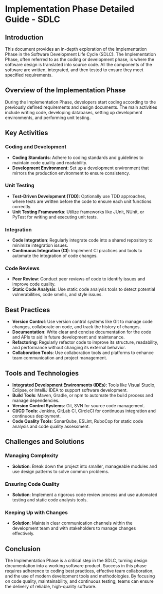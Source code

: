 # Implementation Phase Detailed Guide - SDLC

## Introduction

This document provides an in-depth exploration of the Implementation Phase in the Software Development Life Cycle (SDLC). The Implementation Phase, often referred to as the coding or development phase, is where the software design is translated into source code. All the components of the software are written, integrated, and then tested to ensure they meet specified requirements.

## Overview of the Implementation Phase

During the Implementation Phase, developers start coding according to the previously defined requirements and design documents. The main activities include writing code, developing databases, setting up development environments, and performing unit testing.

## Key Activities

### Coding and Development

- **Coding Standards**: Adhere to coding standards and guidelines to maintain code quality and readability.
- **Development Environment**: Set up a development environment that mirrors the production environment to ensure consistency.

### Unit Testing

- **Test-Driven Development (TDD)**: Optionally use TDD approaches, where tests are written before the code to ensure each unit functions correctly.
- **Unit Testing Frameworks**: Utilize frameworks like JUnit, NUnit, or PyTest for writing and executing unit tests.

### Integration

- **Code Integration**: Regularly integrate code into a shared repository to minimize integration issues.
- **Continuous Integration (CI)**: Implement CI practices and tools to automate the integration of code changes.

### Code Reviews

- **Peer Review**: Conduct peer reviews of code to identify issues and improve code quality.
- **Static Code Analysis**: Use static code analysis tools to detect potential vulnerabilities, code smells, and style issues.

## Best Practices

- **Version Control**: Use version control systems like Git to manage code changes, collaborate on code, and track the history of changes.
- **Documentation**: Write clear and concise documentation for the code and APIs to aid in future development and maintenance.
- **Refactoring**: Regularly refactor code to improve its structure, readability, and performance without changing its external behavior.
- **Collaboration Tools**: Use collaboration tools and platforms to enhance team communication and project management.

## Tools and Technologies

- **Integrated Development Environments (IDEs)**: Tools like Visual Studio, Eclipse, or IntelliJ IDEA to support software development.
- **Build Tools**: Maven, Gradle, or npm to automate the build process and manage dependencies.
- **Version Control Systems**: Git, SVN for source code management.
- **CI/CD Tools**: Jenkins, GitLab CI, CircleCI for continuous integration and continuous deployment.
- **Code Quality Tools**: SonarQube, ESLint, RuboCop for static code analysis and code quality assessment.

## Challenges and Solutions

### Managing Complexity

- **Solution**: Break down the project into smaller, manageable modules and use design patterns to solve common problems.

### Ensuring Code Quality

- **Solution**: Implement a rigorous code review process and use automated testing and static code analysis tools.

### Keeping Up with Changes

- **Solution**: Maintain clear communication channels within the development team and with stakeholders to manage changes effectively.

## Conclusion

The Implementation Phase is a critical step in the SDLC, turning design documentation into a working software product. Success in this phase requires adherence to coding best practices, effective team collaboration, and the use of modern development tools and methodologies. By focusing on code quality, maintainability, and continuous testing, teams can ensure the delivery of reliable, high-quality software.